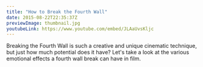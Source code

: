 ```yaml
---
title: "How to Break the Fourth Wall"
date: 2015-08-22T22:35:37Z
previewImage: thumbnail.jpg
youtubeLink: https://www.youtube.com/embed/JLAaUvsKljc
---
```


Breaking the Fourth Wall is such a creative and unique cinematic technique, but just how much potential does it have? Let's take a look at the various emotional effects a fourth wall break can have in film.
